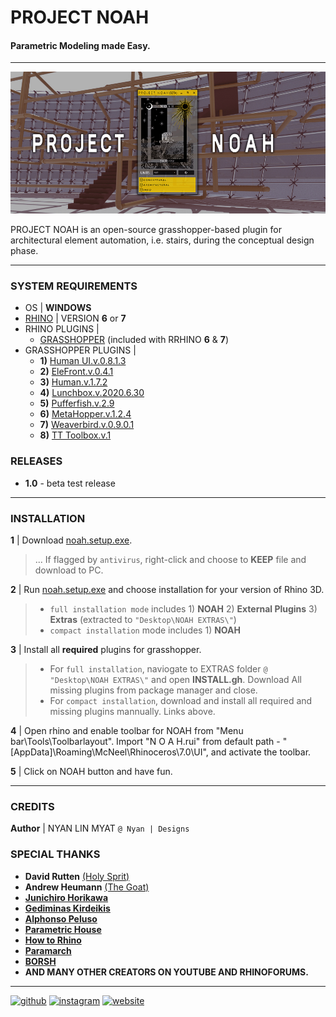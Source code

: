 # PROJECT NOAH
#### Parametric Modeling made Easy.

---

![Parametric Modeling made Easy.](https://github.com/NyanDesigns/NOAH/blob/main/v.1.0/SourceFiles/IMAGES/BannerEdit.jpg)

PROJECT NOAH is an open-source grasshopper-based plugin for architectural element automation, i.e. stairs, during the conceptual design phase.


---

### SYSTEM REQUIREMENTS

- OS | __WINDOWS__
- [RHINO](https://www.rhino3d.com/download/) | VERSION __6__ or __7__
- RHINO PLUGINS | 
  - [GRASSHOPPER](https://www.grasshopper3d.com/page/download-1) (included with RRHINO __6__ & __7__)
- GRASSHOPPER PLUGINS | 
  - __1)__ [Human UI.v.0.8.1.3](https://www.food4rhino.com/app/human-ui) 
  - __2)__ [EleFront.v.0.4.1](https://www.food4rhino.com/app/elefront) 
  - __3)__ [Human.v.1.7.2](https://www.food4rhino.com/app/human) 
  - __4)__ [Lunchbox.v.2020.6.30](https://www.food4rhino.com/app/lunchbox) 
  - __5)__ [Pufferfish.v.2.9](https://www.food4rhino.com/app/pufferfish) 
  - __6)__ [MetaHopper.v.1.2.4](https://www.food4rhino.com/app/metahopper) 
  - __7)__ [Weaverbird.v.0.9.0.1](https://www.giuliopiacentino.com/weaverbird/) 
  - __8)__ [TT Toolbox.v.1](https://www.food4rhino.com/app/tt-toolbox)

### RELEASES

- __1.0__ - beta test release

---

### INSTALLATION

__1__ | Download [noah.setup.exe](https://github.com/NyanDesigns/NOAH/blob/main/v.1.0/noah-setup.exe).
> ... If flagged by `antivirus`, right-click and choose to __KEEP__ file and download to PC.

__2__ | Run [noah.setup.exe](https://github.com/NyanDesigns/NOAH/blob/main/v.1.0/noah-setup.exe) and choose installation for your version of Rhino 3D.
> - `full installation mode` includes 1) __NOAH__ 2) __External Plugins__ 3) __Extras__ (extracted to `"Desktop\NOAH EXTRAS\"`)
> - `compact installation` mode includes 1) __NOAH__

__3__ | Install all __required__ plugins for grasshopper.
> - For `full installation`, naviogate to EXTRAS folder `@ "Desktop\NOAH EXTRAS\"` and open __INSTALL.gh__. Download All missing plugins from package manager and close.
> - For `compact installation`, download and install all required and missing plugins mannually. Links above.

__4__ | Open rhino and enable toolbar for NOAH from "Menu bar\Tools\Toolbarlayout". Import "N O A H.rui" from default path - "[AppData]\Roaming\McNeel\Rhinoceros\7.0\UI", and activate the toolbar.

__5__ | Click on NOAH button and have fun.

---

### CREDITS

__Author__ | NYAN LIN MYAT `@ Nyan | Designs`

### SPECIAL THANKS
- __David Rutten__ [(Holy Sprit)](https://www.youtube.com/user/DavidMTRutten)
- __Andrew Heumann__ [(The Goat)](https://www.youtube.com/channel/UCxBNmThLKmkzCcJLtgJBqYg)
- [__Junichiro Horikawa__](https://www.youtube.com/channel/UC5NStd0QmACnWs9DzqJ3vHg)
- [__Gediminas Kirdeikis__](https://www.youtube.com/user/Gediminas3)
- [__Alphonso Peluso__](https://www.youtube.com/user/vertexdigitaldesign)
- [__Parametric House__](https://www.youtube.com/c/ParametricHouse/videos)
- [__How to Rhino__](https://www.youtube.com/channel/UCwImuwbI4lKk544-FS7A2Yw)
- [__Paramarch__](https://www.youtube.com/channel/UCk-taU3sDSSyM6qehAJmTRg)
- [__BORSH__](http://borsh.pro/)
- __AND MANY OTHER CREATORS ON YOUTUBE AND RHINOFORUMS.__

---

[<img src='https://cdn.jsdelivr.net/npm/simple-icons@3.0.1/icons/github.svg' alt='github' height='40'>](https://github.com/https://github.com/NyanDesigns)  [<img src='https://cdn.jsdelivr.net/npm/simple-icons@3.0.1/icons/instagram.svg' alt='instagram' height='40'>](https://www.instagram.com/@nyan_designs/)  [<img src='https://cdn.jsdelivr.net/npm/simple-icons@3.0.1/icons/icloud.svg' alt='website' height='40'>](https://projectnoah.webflow.io/)  


